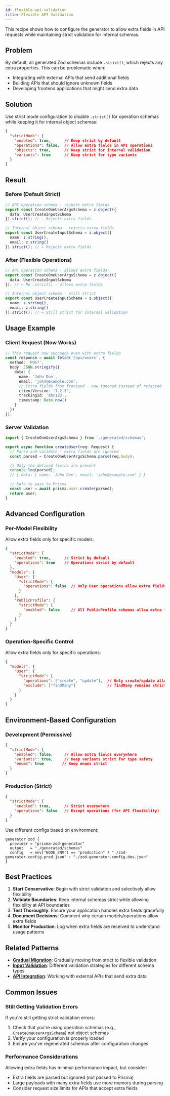 ```yaml
---
id: flexible-api-validation
title: Flexible API Validation
---
```


This recipe shows how to configure the generator to allow extra fields in API requests while maintaining strict validation for internal schemas.

## Problem

By default, all generated Zod schemas include `.strict()`, which rejects any extra properties. This can be problematic when:

- Integrating with external APIs that send additional fields
- Building APIs that should ignore unknown fields
- Developing frontend applications that might send extra data

## Solution

Use strict mode configuration to disable `.strict()` for operation schemas while keeping it for internal object schemas:

```json title="zod-generator.config.json"
{
  "strictMode": {
    "enabled": true,      // Keep strict by default
    "operations": false,  // Allow extra fields in API operations
    "objects": true,      // Keep strict for internal validation
    "variants": true      // Keep strict for type variants
  }
}
```

## Result

### Before (Default Strict)

```typescript
// API operation schema - rejects extra fields
export const CreateOneUserArgsSchema = z.object({
  data: UserCreateInputSchema
}).strict(); // ← Rejects extra fields

// Internal object schema - rejects extra fields
export const UserCreateInputSchema = z.object({
  name: z.string(),
  email: z.string()
}).strict(); // ← Rejects extra fields
```

### After (Flexible Operations)

```typescript
// API operation schema - allows extra fields
export const CreateOneUserArgsSchema = z.object({
  data: UserCreateInputSchema
}); // ← No .strict() - allows extra fields

// Internal object schema - still strict
export const UserCreateInputSchema = z.object({
  name: z.string(),
  email: z.string()
}).strict(); // ← Still strict for internal validation
```

## Usage Example

### Client Request (Now Works)

```typescript
// This request now succeeds even with extra fields
const response = await fetch('/api/users', {
  method: 'POST',
  body: JSON.stringify({
    data: {
      name: 'John Doe',
      email: 'john@example.com',
      // Extra fields from frontend - now ignored instead of rejected
      clientVersion: '1.2.3',
      trackingId: 'abc123',
      timestamp: Date.now()
    }
  })
});
```

### Server Validation

```typescript
import { CreateOneUserArgsSchema } from './generated/schemas';

export async function createUser(req: Request) {
  // Parse and validate - extra fields are ignored
  const parsed = CreateOneUserArgsSchema.parse(req.body);

  // Only the defined fields are present
  console.log(parsed);
  // { data: { name: 'John Doe', email: 'john@example.com' } }

  // Safe to pass to Prisma
  const user = await prisma.user.create(parsed);
  return user;
}
```

## Advanced Configuration

### Per-Model Flexibility

Allow extra fields only for specific models:

```json title="zod-generator.config.json"
{
  "strictMode": {
    "enabled": true,      // Strict by default
    "operations": true    // Operations strict by default
  },
  "models": {
    "User": {
      "strictMode": {
        "operations": false  // Only User operations allow extra fields
      }
    },
    "PublicProfile": {
      "strictMode": {
        "enabled": false     // All PublicProfile schemas allow extra fields
      }
    }
  }
}
```

### Operation-Specific Control

Allow extra fields only for specific operations:

```json title="zod-generator.config.json"
{
  "models": {
    "User": {
      "strictMode": {
        "operations": ["create", "update"],  // Only create/update allow extras
        "exclude": ["findMany"]              // findMany remains strict
      }
    }
  }
}
```

## Environment-Based Configuration

### Development (Permissive)

```json title="zod-generator.config.dev.json"
{
  "strictMode": {
    "enabled": false,     // Allow extra fields everywhere
    "variants": true,     // Keep variants strict for type safety
    "enums": true        // Keep enums strict
  }
}
```

### Production (Strict)

```json title="zod-generator.config.prod.json"
{
  "strictMode": {
    "enabled": true,      // Strict everywhere
    "operations": false   // Except operations (for API flexibility)
  }
}
```

Use different configs based on environment:

```prisma title="schema.prisma"
generator zod {
  provider = "prisma-zod-generator"
  output   = "./generated/schemas"
  config   = env("NODE_ENV") == "production" ? "./zod-generator.config.prod.json" : "./zod-generator.config.dev.json"
}
```

## Best Practices

1. **Start Conservative**: Begin with strict validation and selectively allow flexibility
2. **Validate Boundaries**: Keep internal schemas strict while allowing flexibility at API boundaries
3. **Test Thoroughly**: Ensure your application handles extra fields gracefully
4. **Document Decisions**: Comment why certain models/operations allow extra fields
5. **Monitor Production**: Log when extra fields are received to understand usage patterns

## Related Patterns

- **[Gradual Migration](./gradual-migration)**: Gradually moving from strict to flexible validation
- **[Input Validation](./input-validation)**: Different validation strategies for different schema types
- **[API Integration](./api-integration)**: Working with external APIs that send extra data

## Common Issues

### Still Getting Validation Errors

If you're still getting strict validation errors:

1. Check that you're using operation schemas (e.g., `CreateOneUserArgsSchema`) not object schemas
2. Verify your configuration is properly loaded
3. Ensure you've regenerated schemas after configuration changes

### Performance Considerations

Allowing extra fields has minimal performance impact, but consider:

- Extra fields are parsed but ignored (not passed to Prisma)
- Large payloads with many extra fields use more memory during parsing
- Consider request size limits for APIs that accept extra fields